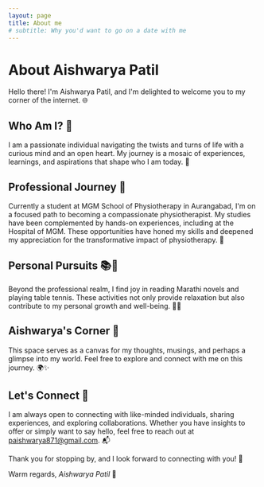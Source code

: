 ```yaml
---
layout: page
title: About me
# subtitle: Why you'd want to go on a date with me
---
```

# About Aishwarya Patil 

Hello there! I'm Aishwarya Patil, and I'm delighted to welcome you to my corner of the internet. 🌐

## Who Am I? 🌈
I am a passionate individual navigating the twists and turns of life with a curious mind and an open heart. My journey is a mosaic of experiences, learnings, and aspirations that shape who I am today. 🚀

## Professional Journey 🏥
Currently a student at MGM School of Physiotherapy in Aurangabad, I'm on a focused path to becoming a compassionate physiotherapist. My studies have been complemented by hands-on experiences, including at the Hospital of MGM. These opportunities have honed my skills and deepened my appreciation for the transformative impact of physiotherapy. 💪

## Personal Pursuits 📚🏓
Beyond the professional realm, I find joy in reading Marathi novels and playing table tennis. These activities not only provide relaxation but also contribute to my personal growth and well-being. 📖🏓

## Aishwarya's Corner 🎨
This space serves as a canvas for my thoughts, musings, and perhaps a glimpse into my world. Feel free to explore and connect with me on this journey. 🌍✨

## Let's Connect 🤝
I am always open to connecting with like-minded individuals, sharing experiences, and exploring collaborations. Whether you have insights to offer or simply want to say hello, feel free to reach out at paishwarya871@gmail.com. 📬

Thank you for stopping by, and I look forward to connecting with you! 🌟

Warm regards,
*Aishwarya Patil* 👋
